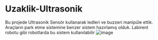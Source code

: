 # Uzaklik-Ultrasonik
Bu projede Ultrasonik Sensör kullanarak ledleri ve buzzeri manipüle ettik. Araçların park etme sistemine benzer sistem hazırlamış olduk. Labirent robotu gibi robotlarda bu sistem kullanılabilir
![image](https://github.com/user-attachments/assets/819c3786-fadc-4757-b467-3ef469742f25)
